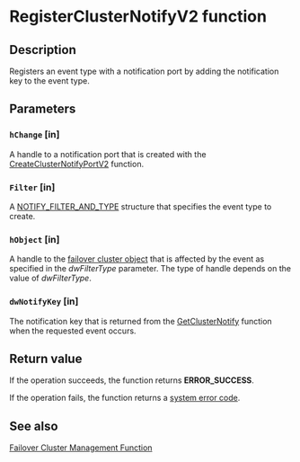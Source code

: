# RegisterClusterNotifyV2 function

## Description

Registers an
event type with a notification port by adding the notification key to the event type.

## Parameters

### `hChange` [in]

A handle to a notification port that is created with the
[CreateClusterNotifyPortV2](https://learn.microsoft.com/windows/desktop/api/clusapi/nf-clusapi-createclusternotifyportv2) function.

### `Filter` [in]

A [NOTIFY_FILTER_AND_TYPE](https://learn.microsoft.com/windows/desktop/api/clusapi/ns-clusapi-notify_filter_and_type) structure that specifies the event type to create.

### `hObject` [in]

A handle to the [failover cluster object](https://learn.microsoft.com/previous-versions/windows/desktop/mscs/cluster-objects)
that is affected by the event as specified in the *dwFilterType* parameter. The type of handle
depends on the value of *dwFilterType*.

### `dwNotifyKey` [in]

The notification key that is returned from the
[GetClusterNotify](https://learn.microsoft.com/windows/desktop/api/clusapi/nf-clusapi-getclusternotify) function when the requested event
occurs.

## Return value

If the operation succeeds, the function returns **ERROR_SUCCESS**.

If the operation fails, the function returns a
[system error code](https://learn.microsoft.com/windows/desktop/Debug/system-error-codes).

## See also

[Failover Cluster Management Function](https://learn.microsoft.com/previous-versions/windows/desktop/mscs/cluster-management-functions)